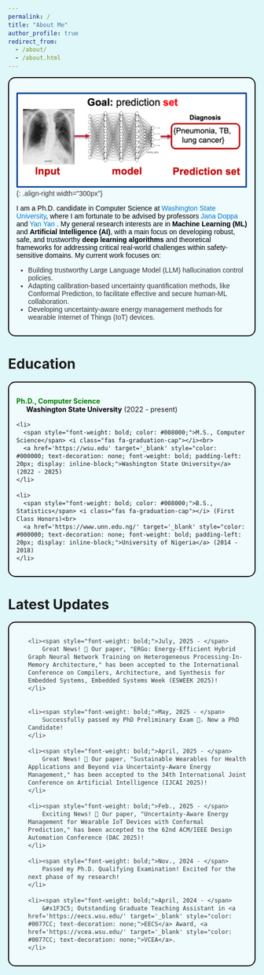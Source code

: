 ```yaml
---
permalink: /
title: "About Me"
author_profile: true
redirect_from: 
  - /about/
  - /about.html
---
```


<style>
  html, body {
    height: 100;
    margin: 0;
    background-color: #E0F7FA;
  }
</style>

<div style="border: 2px solid #000000; padding: 15px; background-color: #F0FBFD; border-radius: 15px; margin-bottom: 20px; font-family: Arial, sans-serif; color: #333333;">

![Illustration of TML for classification](/images/predSet.png){: .align-right width="300px"}
  <p style="color: #000000;">
    I am a Ph.D. candidate in Computer Science at 
    <a href='https://wsu.edu' target='_blank' style="color: #0077CC; text-decoration: none;">Washington State University</a>, 
    where I am fortunate to be advised by professors
    <a href='https://eecs.wsu.edu/~jana/' target='_blank' style="color: #0077CC; text-decoration: none;">Jana Doppa</a> and <a href='https://www.yanyan.pro/index.html' target='_blank' style="color: #0077CC; text-decoration: none;">Yan Yan</a> . 
    My general research interests are in <span style="font-weight: bold;">Machine Learning (ML)</span> and 
    <span style="font-weight: bold;">Artificial Intelligence (AI)</span>, 
    with a main focus on developing robust, safe, and trustworthy <span style="font-weight: bold;">deep learning algorithms</span> and theoretical frameworks for addressing critical real-world challenges within safety-sensitive domains. My current work focuses on:
  </p>
  <ul>
    <li>Building trustworthy Large Language Model (LLM) hallucination control policies.</li>
    <li>Adapting calibration-based uncertainty quantification methods, like Conformal Prediction, to facilitate effective and secure human-ML collaboration.</li>
    <li>Developing uncertainty-aware energy management methods for wearable Internet of Things (IoT) devices.</li>
  </ul>
</div>



Education
======
<div style="border: 2px solid #000000; padding: 15px; background-color: #F0FBFD; border-radius: 15px; margin-bottom: 20px;">
  <ul style="list-style-type: none; padding-left: 0;">
    <li>
      <span style="font-weight: bold; color: #008000;">Ph.D., Computer Science</span><br>
      <a href='https://wsu.edu' target='_blank' style="color: #000000; text-decoration: none; font-weight: bold; padding-left: 20px; display: inline-block;">Washington State University</a> (2022 - present)
    </li>
    <!-- <li>
      <span style="font-weight: bold; color: #008000;">MS., Computer Science</span> <i class="fas fa-graduation-cap"></i><br>
      <a href='https://wsu.edu' target='_blank' style="color: #000000; text-decoration: none; font-weight: bold; padding-left: 20px; display: inline-block;">Washington State University</a> (2022 - 2024)
    </li> -->

    <li>
      <span style="font-weight: bold; color: #008000;">M.S., Computer Science</span> <i class="fas fa-graduation-cap"></i><br>
      <a href='https://wsu.edu' target='_blank' style="color: #000000; text-decoration: none; font-weight: bold; padding-left: 20px; display: inline-block;">Washington State University</a> (2022 - 2025)
    </li>

    <li>
      <span style="font-weight: bold; color: #008000;">B.S., Statistics</span> <i class="fas fa-graduation-cap"></i> (First Class Honors)<br>
      <a href='https://www.unn.edu.ng/' target='_blank' style="color: #000000; text-decoration: none; font-weight: bold; padding-left: 20px; display: inline-block;">University of Nigeria</a> (2014 - 2018)
    </li>
  </ul>
</div>










Latest Updates
======
<div style="border: 2px solid #000000; padding: 15px; background-color: #F0FBFD; border-radius: 15px; margin-bottom: 20px; font-family: Arial, sans-serif; color: #333333;">
  <ul>

    <li><span style="font-weight: bold;">July, 2025 - </span> 
        Great News! 🎉 Our paper, "ERGo: Energy-Efficient Hybrid Graph Neural Network Training on Heterogeneous Processing-In-Memory Architecture," has been accepted to the International Conference on Compilers, Architecture, and Synthesis for Embedded Systems, Embedded Systems Week (ESWEEK 2025)!
    </li>


    <li><span style="font-weight: bold;">May, 2025 - </span> 
        Successfully passed my PhD Preliminary Exam 🎉. Now a PhD Candidate!
    </li>
    
    <li><span style="font-weight: bold;">April, 2025 - </span> 
        Great News! 🎉 Our paper, "Sustainable Wearables for Health Applications and Beyond via Uncertainty-Aware Energy Management," has been accepted to the 34th International Joint Conference on Artificial Intelligence (IJCAI 2025)!
    </li>
    
    <li><span style="font-weight: bold;">Feb., 2025 - </span> 
        Exciting News! 🎉 Our paper, "Uncertainty-Aware Energy Management for Wearable IoT Devices with Conformal Prediction," has been accepted to the 62nd ACM/IEEE Design Automation Conference (DAC 2025)!
    </li>
    
    <li><span style="font-weight: bold;">Nov., 2024 - </span> 
        Passed my Ph.D. Qualifying Examination! Excited for the next phase of my research!
    </li>
    
    <li><span style="font-weight: bold;">April, 2024 - </span> 
        &#x1F3C5; Outstanding Graduate Teaching Assistant in <a href='https://eecs.wsu.edu/' target='_blank' style="color: #0077CC; text-decoration: none;">EECS</a> Award, <a href='https://vcea.wsu.edu/' target='_blank' style="color: #0077CC; text-decoration: none;">VCEA</a>.
    </li>
    
  </ul>
</div>
 

<!-- This is a comment -->

<!-- Example: editing a markdown file for a talk -->
<!-- ![Editing a markdown file for a talk](/images/editing-talk.png) -->



